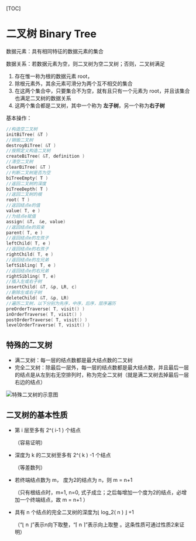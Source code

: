 [TOC]

# 二叉树 Binary Tree

数据元素：具有相同特征的数据元素的集合

数据关系：若数据元素为空，则二叉树为空二叉树；否则，二叉树满足
1. 存在惟一称为根的数据元素 root，
2. 除根元素外，其余元素可滑分为两个互不相交的集合
3. 在这两个集合中，只要集合不为空，就有且只有一个元素为 root，并且该集合也满足二叉树的数据关系
4. 这两个集合都是二叉树，其中一个称为 **左子树**，另一个称为**右子树**

基本操作：
```c++
//构造空二叉树
initBiTree( &T )
//销毁二叉树
destroyBiTree( &T )
//按照定义构造二叉树
createBiTree( &T, definition )
//清空二叉树
clearBiTree( &T )
//判断二叉树是否为空
biTreeEmpty( T )
//返回二叉树的深度
biTreeDepth( T )
//返回二叉树的根
root( T )
//返回结点e的值
value( T, e )
//为结点e赋值
assign( &T， &e, value)
//返回结点e的双亲
parent( T, e )
//返回结点e的左孩子
leftChild( T, e )
//返回结点e的右孩子
rightChild( T, e )
//返回结点e的左兄弟
leftSibling( T, e )
//返回结点e的右兄弟
rightSibling( T, e)
//插入左或右子树
insertChild( &T, &p, LR, c)
//删除左或右子树
deleteChild( &T, &p, LR)
//遍历二叉树，以下分别为先序，中序，后序，层序遍历
preOrderTraverse( T, visit() )
inOrderTraverse( T, visit() )
postOrderTraverse( T, visit() )
levelOrderTraverse( T, visit() )
```



## 特殊的二叉树

* 满二叉树：每一层的结点数都是最大结点数的二叉树
* 完全二叉树：除最后一层外，每一层的结点数都是最大结点数，并且最后一层的结点是从左到右无空排列时，称为完全二叉树（就是满二叉树去掉最后一层右边的结点）

![](https://img2018.cnblogs.com/blog/1311506/201809/1311506-20180914121949740-1126685097.png "特殊二叉树的示意图")



## 二叉树的基本性质

* 第 i 层至多有 2^( i-1 ) 个结点

  （容易证明）

* 深度为 k 的二叉树至多有 2^( k ) -1 个结点

  （等差数列）

* 若终端结点数为 m， 度为2的结点为 n，则 m = n+1

  （只有根结点时，m=1, n=0, 式子成立；之后每增加一个度为2的结点，必增加一个终端结点，故 m = n+1 ）

* 具有 n 个结点的完全二叉树的深度为⌊ log_2( n ) ⌋ +1

  （“⌊ n ⌋”表示n向下取整，“⌈ n ⌉”表示向上取整 。这条性质可通过性质2来证明）